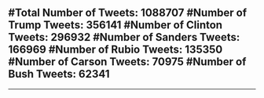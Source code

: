 #Total Number of Tweets: 1088707 
#Number of Trump Tweets: 356141
#Number of Clinton Tweets: 296932
#Number of Sanders Tweets: 166969
#Number of Rubio Tweets: 135350
#Number of Carson Tweets: 70975
#Number of Bush Tweets: 62341
---
---
